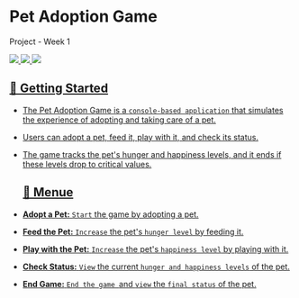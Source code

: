 # Pet Adoption Game
Project - Week 1
<div align="start">
     <a href="https://api.visitorbadge.io/api/visitors?path=ChatterBox-AI-App&label=People%20who%20visited%20this%20page&countColor=%23263759" target="_blank">
        <img src="https://api.visitorbadge.io/api/visitors?path=ChatterBox-AI-App&label=People%20who%20visited%20this%20page&countColor=%23263759" target="_blank" />
    </a>
    <a href="https://www.linkedin.com/in/mustafa-sayed11/" target="_blank">
        <img src="https://img.shields.io/badge/LinkedIn-0077B5?style=for-the-badge&logo=linkedin&logoColor=white" target="_blank" />
    </a>
  <a href="soliiimahmoud70@gmail.com">
    <img src="https://img.shields.io/badge/Gmail-333333?style=for-the-badge&logo=gmail&logoColor=red" />
</div>

## 🚀 Getting Started

- The Pet Adoption Game is a `console-based application` that simulates the experience of adopting and taking care of a pet. 
- Users can adopt a pet, feed it, play with it, and check its status.
- The game tracks the pet's hunger and happiness levels, and it ends if these levels drop to critical values.

  ## 🤳 Menue

- **Adopt a Pet:** `Start` the game by adopting a pet.
- **Feed the Pet:** `Increase` the pet's `hunger level` by feeding it.
- **Play with the Pet:** `Increase` the pet's `happiness level` by playing with it.
- **Check Status:** `View` the current `hunger and happiness levels` of the pet.
- **End Game:** `End the game `and `view` the `final status` of the pet.
